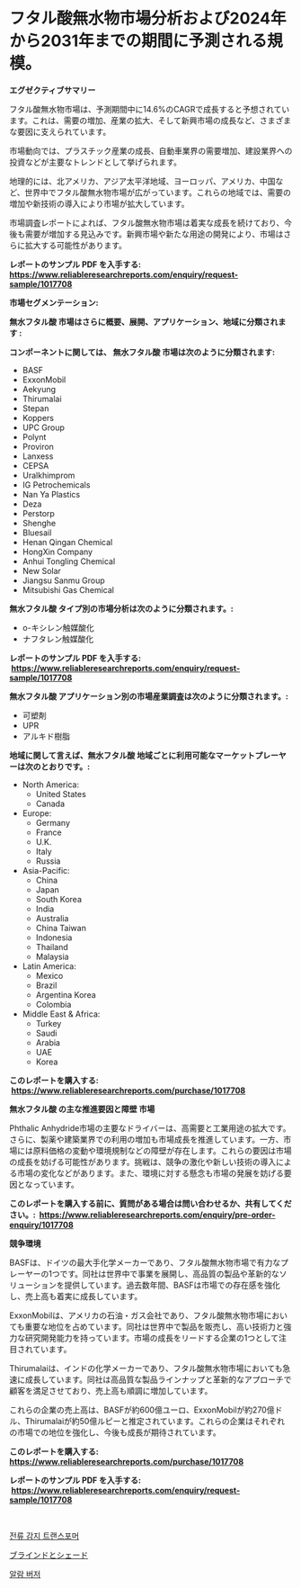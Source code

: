 <p><h1>フタル酸無水物市場分析および2024年から2031年までの期間に予測される規模。</h1></p><p><strong>エグゼクティブサマリー</strong></p>
<p><p>フタル酸無水物市場は、予測期間中に14.6%のCAGRで成長すると予想されています。これは、需要の増加、産業の拡大、そして新興市場の成長など、さまざまな要因に支えられています。</p><p>市場動向では、プラスチック産業の成長、自動車業界の需要増加、建設業界への投資などが主要なトレンドとして挙げられます。</p><p>地理的には、北アメリカ、アジア太平洋地域、ヨーロッパ、アメリカ、中国など、世界中でフタル酸無水物市場が広がっています。これらの地域では、需要の増加や新技術の導入により市場が拡大しています。</p><p>市場調査レポートによれば、フタル酸無水物市場は着実な成長を続けており、今後も需要が増加する見込みです。新興市場や新たな用途の開発により、市場はさらに拡大する可能性があります。</p></p>
<p><strong>レポートのサンプル PDF を入手する: <a href="https://www.reliableresearchreports.com/enquiry/request-sample/1017708">https://www.reliableresearchreports.com/enquiry/request-sample/1017708</a></strong></p>
<p><strong>市場セグメンテーション:</strong></p>
<p><strong> 無水フタル酸 市場はさらに概要、展開、アプリケーション、地域に分類されます :</strong></p>
<p><strong>コンポーネントに関しては、 無水フタル酸 市場は次のように分類されます: &nbsp;</strong></p>
<p><ul><li>BASF</li><li>ExxonMobil</li><li>Aekyung</li><li>Thirumalai</li><li>Stepan</li><li>Koppers</li><li>UPC Group</li><li>Polynt</li><li>Proviron</li><li>Lanxess</li><li>CEPSA</li><li>Uralkhimprom</li><li>IG Petrochemicals</li><li>Nan Ya Plastics</li><li>Deza</li><li>Perstorp</li><li>Shenghe</li><li>Bluesail</li><li>Henan Qingan Chemical</li><li>HongXin Company</li><li>Anhui Tongling Chemical</li><li>New Solar</li><li>Jiangsu Sanmu Group</li><li>Mitsubishi Gas Chemical</li></ul></p>
<p><strong> 無水フタル酸 タイプ別の市場分析は次のように分類されます。:</strong></p>
<p><ul><li>o-キシレン触媒酸化</li><li>ナフタレン触媒酸化</li></ul></p>
<p><strong>レポートのサンプル PDF を入手する: &nbsp;<a href="https://www.reliableresearchreports.com/enquiry/request-sample/1017708">https://www.reliableresearchreports.com/enquiry/request-sample/1017708</a></strong></p>
<p><strong> 無水フタル酸 アプリケーション別の市場産業調査は次のように分類されます。:</strong></p>
<p><ul><li>可塑剤</li><li>UPR</li><li>アルキド樹脂</li></ul></p>
<p><strong>地域に関して言えば、無水フタル酸 地域ごとに利用可能なマーケットプレーヤーは次のとおりです。:</strong></p>
<p><ul>
    <li>
        North America:
        <ul>
            <li>United States</li>
            <li>Canada</li>
        </ul>
    </li>
    <li>
        Europe:
        <ul>
            <li>Germany</li>
            <li>France</li>
            <li>U.K.</li>
            <li>Italy</li>
            <li>Russia</li>
        </ul>
    </li>
    <li>
        Asia-Pacific:
        <ul>
            <li>China</li>
            <li>Japan</li>
            <li>South Korea</li>
            <li>India</li>
            <li>Australia</li>
            <li>China Taiwan</li>
            <li>Indonesia</li>
            <li>Thailand</li>
            <li>Malaysia</li>
        </ul>
    </li>
    <li>
        Latin America:
        <ul>
            <li>Mexico</li>
            <li>Brazil</li>
            <li>Argentina Korea</li>
            <li>Colombia</li>
        </ul>
    </li>
    <li>
        Middle East & Africa:
        <ul>
            <li>Turkey</li>
            <li>Saudi</li>
            <li>Arabia</li>
            <li>UAE</li>
            <li>Korea</li>
        </ul>
    </li>
    </ul></p>
<p><strong>このレポートを購入する: &nbsp;<a href="https://www.reliableresearchreports.com/purchase/1017708">https://www.reliableresearchreports.com/purchase/1017708</a></strong></p>
<p><strong>無水フタル酸 の主な推進要因と障壁 市場</strong></p>
<p><p>Phthalic Anhydride市場の主要なドライバーは、高需要と工業用途の拡大です。さらに、製薬や建築業界での利用の増加も市場成長を推進しています。一方、市場には原料価格の変動や環境規制などの障壁が存在します。これらの要因は市場の成長を妨げる可能性があります。挑戦は、競争の激化や新しい技術の導入による市場の変化などがあります。また、環境に対する懸念も市場の発展を妨げる要因となっています。</p></p>
<p><strong>このレポートを購入する前に、質問がある場合は問い合わせるか、共有してください。:&nbsp; <a href="https://www.reliableresearchreports.com/enquiry/pre-order-enquiry/1017708">https://www.reliableresearchreports.com/enquiry/pre-order-enquiry/1017708</a></strong></p>
<p><strong>競争環境</strong></p>
<p><p>BASFは、ドイツの最大手化学メーカーであり、フタル酸無水物市場で有力なプレーヤーの1つです。同社は世界中で事業を展開し、高品質の製品や革新的なソリューションを提供しています。過去数年間、BASFは市場での存在感を強化し、売上高も着実に成長しています。</p><p>ExxonMobilは、アメリカの石油・ガス会社であり、フタル酸無水物市場においても重要な地位を占めています。同社は世界中で製品を販売し、高い技術力と強力な研究開発能力を持っています。市場の成長をリードする企業の1つとして注目されています。</p><p>Thirumalaiは、インドの化学メーカーであり、フタル酸無水物市場においても急速に成長しています。同社は高品質な製品ラインナップと革新的なアプローチで顧客を満足させており、売上高も順調に増加しています。</p><p>これらの企業の売上高は、BASFが約600億ユーロ、ExxonMobilが約270億ドル、Thirumalaiが約50億ルピーと推定されています。これらの企業はそれぞれの市場での地位を強化し、今後も成長が期待されています。</p></p>
<p><strong>このレポートを購入する: &nbsp; <a href="https://www.reliableresearchreports.com/purchase/1017708">https://www.reliableresearchreports.com/purchase/1017708</a></strong></p>
<p><strong>レポートのサンプル PDF を入手する: &nbsp;<a href="https://www.reliableresearchreports.com/enquiry/request-sample/1017708">https://www.reliableresearchreports.com/enquiry/request-sample/1017708</a></strong><strong></strong></p>
<p>&nbsp;</p>
<p><p><a href="https://medium.com/@stephenarmstrong52/%ED%98%84%EC%9E%AC-%EC%84%BC%EC%8A%A4-%ED%8A%B8%EB%9E%9C%EC%8A%A4%ED%8F%AC%EB%A8%B8-%EC%8B%9C%EC%9E%A5-%EA%B7%9C%EB%AA%A8%EB%8A%94-%EA%B8%80%EB%A1%9C%EB%B2%8C-%EC%82%B0%EC%97%85%EC%97%90%EC%84%9C-%EC%B5%9C%EA%B3%A0%EC%9D%98-%EB%A7%88%EC%BC%80%ED%8C%85-%EC%B1%84%EB%84%90%EC%9D%84-%EB%82%98%ED%83%80%EB%83%85%EB%8B%88%EB%8B%A4-b76a4d36c516">전류 감지 트랜스포머</a></p><p><a href="https://medium.com/@aylinbeier/%E3%83%96%E3%83%A9%E3%82%A4%E3%83%B3%E3%83%89-%E3%82%B7%E3%82%A7%E3%83%BC%E3%83%89%E5%B8%82%E5%A0%B4%E3%81%AF-%E5%B8%82%E5%A0%B4%E3%82%B7%E3%82%A7%E3%82%A2-%E5%B8%82%E5%A0%B4%E3%83%88%E3%83%AC%E3%83%B3%E3%83%89-%E5%B8%82%E5%A0%B4%E6%88%90%E9%95%B7%E3%81%AB%E9%96%A2%E3%81%99%E3%82%8B%E6%83%85%E5%A0%B1%E3%82%92%E6%8F%90%E4%BE%9B%E3%81%97%E3%81%A6%E3%81%84%E3%81%BE%E3%81%99-6207c2f25c17">ブラインドとシェード</a></p><p><a href="https://medium.com/@anamurno/%EA%B2%BD%EB%B3%B4-%EB%B6%80%EC%A0%80-%EC%8B%9C%EC%9E%A5-%EC%A1%B0%EC%82%AC-%EB%B3%B4%EA%B3%A0%EC%84%9C-%EA%B7%B8-%EC%97%AD%EC%82%AC-%EB%B0%8F-2024%EB%85%84%EB%B6%80%ED%84%B0-2031%EB%85%84%EA%B9%8C%EC%A7%80%EC%9D%98-%EC%98%88%EC%B8%A1-6d4ff7efe617">알람 버저</a></p></p>